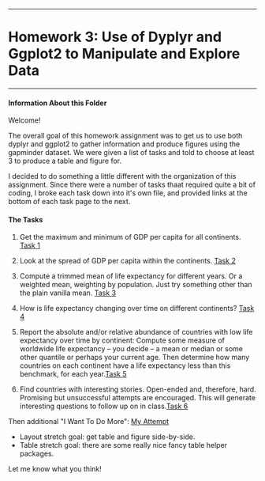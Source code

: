***
# Homework 3: Use of Dyplyr and Ggplot2 to Manipulate and Explore Data
***

#### Information About this Folder


Welcome!

The overall goal of this homework assignment was to get us to use both dyplyr and ggplot2 to gather information and produce figures using the gapminder dataset. We were given a list of tasks and told to choose at least 3 to produce a table and figure for.

I decided to do something a little different with the organization of this assignment. Since there were a number of tasks thaat required quite a bit of coding, I broke each task down into it's own file, and provided links at the bottom of each task page to the next. 

#### The Tasks

1. Get the maximum and minimum of GDP per capita for all continents. [Task 1](https://github.com/nicolehawe/STAT545-HW-Hawe-Nicole/blob/master/HW03/Task_1.md)

2. Look at the spread of GDP per capita within the continents. [Task 2](https://github.com/nicolehawe/STAT545-HW-Hawe-Nicole/blob/master/HW03/Task_2.md)

3. Compute a trimmed mean of life expectancy for different years. Or a weighted mean, weighting by population. Just try something other than the plain vanilla mean. [Task 3](https://github.com/nicolehawe/STAT545-HW-Hawe-Nicole/blob/master/HW03/Task_3.md)

4. How is life expectancy changing over time on different continents? [Task 4](https://github.com/nicolehawe/STAT545-HW-Hawe-Nicole/blob/master/HW03/Task_4.md)

5. Report the absolute and/or relative abundance of countries with low life expectancy over time by continent: Compute some measure of worldwide life expectancy – you decide – a mean or median or some other quantile or perhaps your current age. Then determine how many countries on each continent have a life expectancy less than this benchmark, for each year.[Task 5](https://github.com/nicolehawe/STAT545-HW-Hawe-Nicole/blob/master/HW03/Task_5.md)

6. Find countries with interesting stories. Open-ended and, therefore, hard. Promising but unsuccessful attempts are encouraged. This will generate interesting questions to follow up on in class.[Task 6](https://github.com/nicolehawe/STAT545-HW-Hawe-Nicole/blob/master/HW03/Task_6.md)

Then additional "I Want To Do More": [My Attempt](https://github.com/nicolehawe/STAT545-HW-Hawe-Nicole/blob/master/HW03/But_I_Want_To_Do_More.md)
- Layout stretch goal: get table and figure side-by-side. 
- Table stretch goal: there are some really nice fancy table helper packages.

Let me know what you think!
